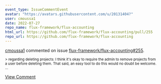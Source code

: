 ```yaml
---
event_type: IssueCommentEvent
avatar: "https://avatars.githubusercontent.com/u/20131404?"
user: cmoussa1
date: 2022-07-27
repo_name: flux-framework/flux-accounting
html_url: https://github.com/flux-framework/flux-accounting/pull/255
repo_url: https://github.com/flux-framework/flux-accounting
---
```


<a href='https://github.com/cmoussa1' target='_blank'>cmoussa1</a> commented on issue <a href='https://github.com/flux-framework/flux-accounting/pull/255' target='_blank'>flux-framework/flux-accounting#255</a>.

<small>> regarding deleting projects: I think it's okay to require the admin to remove projects from a user before deleting them. That said, an easy tool to do this would no doubt be welcome....</small>

<a href='https://github.com/flux-framework/flux-accounting/pull/255' target='_blank'>View Comment</a>